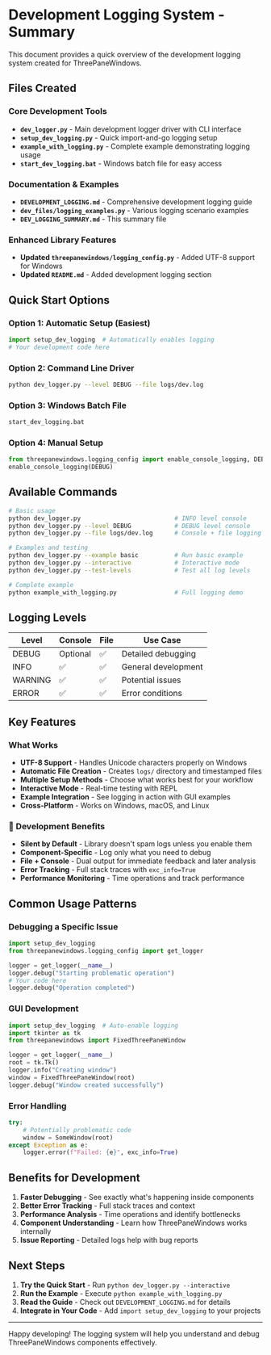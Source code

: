 # Development Logging System - Summary

This document provides a quick overview of the development logging system created
for ThreePaneWindows.

## Files Created

### Core Development Tools

- **`dev_logger.py`** - Main development logger driver with CLI interface
- **`setup_dev_logging.py`** - Quick import-and-go logging setup
- **`example_with_logging.py`** - Complete example demonstrating logging usage
- **`start_dev_logging.bat`** - Windows batch file for easy access

### Documentation & Examples

- **`DEVELOPMENT_LOGGING.md`** - Comprehensive development logging guide
- **`dev_files/logging_examples.py`** - Various logging scenario examples
- **`DEV_LOGGING_SUMMARY.md`** - This summary file

### Enhanced Library Features

- **Updated `threepanewindows/logging_config.py`** - Added UTF-8 support for Windows
- **Updated `README.md`** - Added development logging section

## Quick Start Options

### Option 1: Automatic Setup (Easiest)

```python
import setup_dev_logging  # Automatically enables logging
# Your development code here
```

### Option 2: Command Line Driver

```bash
python dev_logger.py --level DEBUG --file logs/dev.log
```

### Option 3: Windows Batch File

```bash
start_dev_logging.bat
```

### Option 4: Manual Setup

```python
from threepanewindows.logging_config import enable_console_logging, DEBUG
enable_console_logging(DEBUG)
```

## Available Commands

```bash
# Basic usage
python dev_logger.py                          # INFO level console
python dev_logger.py --level DEBUG            # DEBUG level console
python dev_logger.py --file logs/dev.log      # Console + file logging

# Examples and testing
python dev_logger.py --example basic          # Run basic example
python dev_logger.py --interactive            # Interactive mode
python dev_logger.py --test-levels            # Test all log levels

# Complete example
python example_with_logging.py                # Full logging demo
```

## Logging Levels

| Level | Console | File | Use Case |
|-------|---------|------|----------|
| DEBUG | Optional | ✅ | Detailed debugging |
| INFO | ✅ | ✅ | General development |
| WARNING | ✅ | ✅ | Potential issues |
| ERROR | ✅ | ✅ | Error conditions |

## Key Features

### What Works

- **UTF-8 Support** - Handles Unicode characters properly on Windows
- **Automatic File Creation** - Creates `logs/` directory and timestamped files
- **Multiple Setup Methods** - Choose what works best for your workflow
- **Interactive Mode** - Real-time testing with REPL
- **Example Integration** - See logging in action with GUI examples
- **Cross-Platform** - Works on Windows, macOS, and Linux

### 🔧 Development Benefits

- **Silent by Default** - Library doesn't spam logs unless you enable them
- **Component-Specific** - Log only what you need to debug
- **File + Console** - Dual output for immediate feedback and later analysis
- **Error Tracking** - Full stack traces with `exc_info=True`
- **Performance Monitoring** - Time operations and track performance

## Common Usage Patterns

### Debugging a Specific Issue

```python
import setup_dev_logging
from threepanewindows.logging_config import get_logger

logger = get_logger(__name__)
logger.debug("Starting problematic operation")
# Your code here
logger.debug("Operation completed")
```

### GUI Development

```python
import setup_dev_logging  # Auto-enable logging
import tkinter as tk
from threepanewindows import FixedThreePaneWindow

logger = get_logger(__name__)
root = tk.Tk()
logger.info("Creating window")
window = FixedThreePaneWindow(root)
logger.debug("Window created successfully")
```

### Error Handling

```python
try:
    # Potentially problematic code
    window = SomeWindow(root)
except Exception as e:
    logger.error(f"Failed: {e}", exc_info=True)
```

## Benefits for Development

1. **Faster Debugging** - See exactly what's happening inside components
2. **Better Error Tracking** - Full stack traces and context
3. **Performance Analysis** - Time operations and identify bottlenecks
4. **Component Understanding** - Learn how ThreePaneWindows works internally
5. **Issue Reporting** - Detailed logs help with bug reports

## Next Steps

1. **Try the Quick Start** - Run `python dev_logger.py --interactive`
2. **Run the Example** - Execute `python example_with_logging.py`
3. **Read the Guide** - Check out `DEVELOPMENT_LOGGING.md` for details
4. **Integrate in Your Code** - Add `import setup_dev_logging` to your projects

---

Happy developing! The logging system will help you understand and debug
ThreePaneWindows components effectively.
